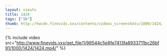```yaml
--- 
layout: sieutv
title: 1424
tags: ["1k"]
thumb: http://hwcdn.finevids.xxx/contents/videos_screenshots/1000/1424/preview.mp4.jpg
---
```

{% include video src="http://www.finevids.xxx/get_file/1/98544c5e8fe7413fa8933711bc26bf91/1000/1424/1424.mp4/" %} 
